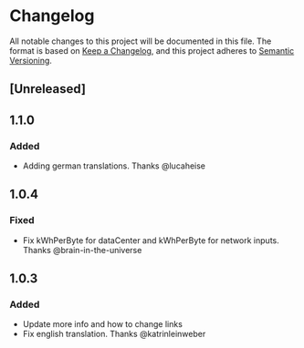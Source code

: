 # Changelog
All notable changes to this project will be documented in this file.
The format is based on [Keep a Changelog](https://keepachangelog.com/en/1.0.0/),
and this project adheres to [Semantic Versioning](https://semver.org/spec/v2.0.0.html).

## [Unreleased]

## 1.1.0
### Added
- Adding german translations. Thanks @lucaheise

## 1.0.4
### Fixed
- Fix kWhPerByte for dataCenter and kWhPerByte for network inputs. Thanks @brain-in-the-universe

## 1.0.3
### Added
- Update more info and how to change links
- Fix english translation. Thanks @katrinleinweber
